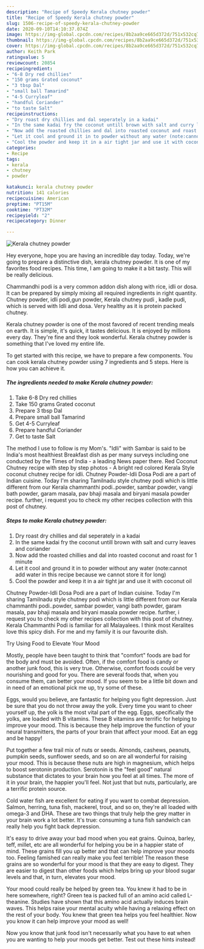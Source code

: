```yaml
---
description: "Recipe of Speedy Kerala chutney powder"
title: "Recipe of Speedy Kerala chutney powder"
slug: 1506-recipe-of-speedy-kerala-chutney-powder
date: 2020-09-10T14:10:37.074Z
image: https://img-global.cpcdn.com/recipes/8b2aa9ce665d372d/751x532cq70/kerala-chutney-powder-recipe-main-photo.jpg
thumbnail: https://img-global.cpcdn.com/recipes/8b2aa9ce665d372d/751x532cq70/kerala-chutney-powder-recipe-main-photo.jpg
cover: https://img-global.cpcdn.com/recipes/8b2aa9ce665d372d/751x532cq70/kerala-chutney-powder-recipe-main-photo.jpg
author: Keith Park
ratingvalue: 5
reviewcount: 20854
recipeingredient:
- "6-8 Dry red chillies"
- "150 grams Grated coconut"
- "3 tbsp Dal"
- "small ball Tamarind"
- "4-5 Curryleaf"
- "handful Coriander"
- "to taste Salt"
recipeinstructions:
- "Dry roast dry chillies and dal seperately in a kadai"
- "In the same kadai fry the coconut untill brown with salt and curry leaves and coriander"
- "Now add the roasted chillies and dal into roasted coconut and roast for 1 minute"
- "Let it cool and ground it in to powder without any water (note:cannot add water in this recipe because we cannot store it for long)"
- "Cool the powder and keep it in a air tight jar and use it with coconut oil"
categories:
- Recipe
tags:
- kerala
- chutney
- powder

katakunci: kerala chutney powder 
nutrition: 141 calories
recipecuisine: American
preptime: "PT15M"
cooktime: "PT32M"
recipeyield: "2"
recipecategory: Dinner

---
```



![Kerala chutney powder](https://img-global.cpcdn.com/recipes/8b2aa9ce665d372d/751x532cq70/kerala-chutney-powder-recipe-main-photo.jpg)

Hey everyone, hope you are having an incredible day today. Today, we're going to prepare a distinctive dish, kerala chutney powder. It is one of my favorites food recipes. This time, I am going to make it a bit tasty. This will be really delicious.

Chammandhi podi is a very common addon dish along with rice, idli or dosa. It can be prepared by simply mixing all required ingredients in right quantity. Chutney powder, idli podi,gun powder, Kerala chutney pudi , kadle pudi, which is served with Idli and dosa. Very healthy as it is protein packed chutney.

Kerala chutney powder is one of the most favored of recent trending meals on earth. It is simple, it's quick, it tastes delicious. It is enjoyed by millions every day. They're fine and they look wonderful. Kerala chutney powder is something that I've loved my entire life.


To get started with this recipe, we have to prepare a few components. You can cook kerala chutney powder using 7 ingredients and 5 steps. Here is how you can achieve it.

<!--inarticleads1-->

##### The ingredients needed to make Kerala chutney powder:

1. Take 6-8 Dry red chillies
1. Take 150 grams Grated coconut
1. Prepare 3 tbsp Dal
1. Prepare small ball Tamarind
1. Get 4-5 Curryleaf
1. Prepare handful Coriander
1. Get to taste Salt


The method I use to follow is my Mom&#39;s. &#34;Idli&#34; with Sambar is said to be India&#39;s most healthiest Breakfast dish as per many surveys including one conducted by the Times of India - a leading News paper there. Red Coconut Chutney recipe with step by step photos - A bright red colored Kerala Style coconut chutney recipe for idli. Chutney Powder-Idli Dosa Podi are a part of Indian cuisine. Today I&#39;m sharing Tamilnadu style chutney podi which is little different from our Kerala chammanthi podi..powder, sambar powder, vangi bath powder, garam masala, pav bhaji masala and biryani masala powder recipe. further, i request you to check my other recipes collection with this post of chutney. 

<!--inarticleads2-->

##### Steps to make Kerala chutney powder:

1. Dry roast dry chillies and dal seperately in a kadai
1. In the same kadai fry the coconut untill brown with salt and curry leaves and coriander
1. Now add the roasted chillies and dal into roasted coconut and roast for 1 minute
1. Let it cool and ground it in to powder without any water (note:cannot add water in this recipe because we cannot store it for long)
1. Cool the powder and keep it in a air tight jar and use it with coconut oil


Chutney Powder-Idli Dosa Podi are a part of Indian cuisine. Today I&#39;m sharing Tamilnadu style chutney podi which is little different from our Kerala chammanthi podi..powder, sambar powder, vangi bath powder, garam masala, pav bhaji masala and biryani masala powder recipe. further, i request you to check my other recipes collection with this post of chutney. Kerala Chammanthi Podi is familiar for all Malayalees. I think most Keralites love this spicy dish. For me and my family it is our favourite dish. 

Try Using Food to Elevate Your Mood


Mostly, people have been taught to think that "comfort" foods are bad for the body and must be avoided. Often, if the comfort food is candy or another junk food, this is very true. Otherwise, comfort foods could be very nourishing and good for you. There are several foods that, when you consume them, can better your mood. If you seem to be a little bit down and in need of an emotional pick me up, try some of these.

Eggs, would you believe, are fantastic for helping you fight depression. Just be sure that you do not throw away the yolk. Every time you want to cheer yourself up, the yolk is the most vital part of the egg. Eggs, specifically the yolks, are loaded with B vitamins. These B vitamins are terrific for helping to improve your mood. This is because they help improve the function of your neural transmitters, the parts of your brain that affect your mood. Eat an egg and be happy!

Put together a few trail mix of nuts or seeds. Almonds, cashews, peanuts, pumpkin seeds, sunflower seeds, and so on are all wonderful for raising your mood. This is because these nuts are high in magnesium, which helps to boost serotonin production. Serotonin is the "feel good" natural substance that dictates to your brain how you feel at all times. The more of it in your brain, the happier you'll feel. Not just that but nuts, particularly, are a terrific protein source.

Cold water fish are excellent for eating if you want to combat depression. Salmon, herring, tuna fish, mackerel, trout, and so on, they're all loaded with omega-3 and DHA. These are two things that truly help the grey matter in your brain work a lot better. It's true: consuming a tuna fish sandwich can really help you fight back depression. 

It's easy to drive away your bad mood when you eat grains. Quinoa, barley, teff, millet, etc are all wonderful for helping you be in a happier state of mind. These grains fill you up better and that can help improve your moods too. Feeling famished can really make you feel terrible! The reason these grains are so wonderful for your mood is that they are easy to digest. They are easier to digest than other foods which helps bring up your blood sugar levels and that, in turn, elevates your mood.

Your mood could really be helped by green tea. You knew it had to be in here somewhere, right? Green tea is packed full of an amino acid called L-theanine. Studies have shown that this amino acid actually induces brain waves. This helps raise your mental acuity while having a relaxing effect on the rest of your body. You knew that green tea helps you feel healthier. Now you know it can help improve your mood as well!

Now you know that junk food isn't necessarily what you have to eat when you are wanting to help your moods get better. Test out  these hints  instead!

